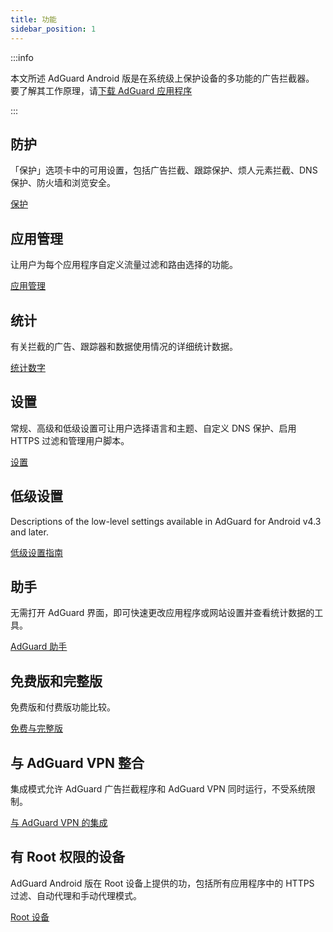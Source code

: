 ```yaml
---
title: 功能
sidebar_position: 1
---
```


:::info

本文所述 AdGuard Android 版是在系统级上保护设备的多功能的广告拦截器。 要了解其工作原理，请[下载 AdGuard 应用程序](https://agrd.io/download-kb-adblock)

:::

## 防护

「保护」选项卡中的可用设置，包括广告拦截、跟踪保护、烦人元素拦截、DNS 保护、防火墙和浏览安全。

[保护](/adguard-for-android/features/protection/protection.md)

## 应用管理

让用户为每个应用程序自定义流量过滤和路由选择的功能。

[应用管理](/adguard-for-android/features/app-management.md)

## 统计

有关拦截的广告、跟踪器和数据使用情况的详细统计数据。

[统计数字](/adguard-for-android/features/statistics.md)

## 设置

常规、高级和低级设置可让用户选择语言和主题、自定义 DNS 保护、启用 HTTPS 过滤和管理用户脚本。

[设置](/adguard-for-android/features/settings.md)

## 低级设置

Descriptions of the low-level settings available in AdGuard for Android v4.3 and later.

[低级设置指南](/adguard-for-android/features/low-level-settings.md)

## 助手

无需打开 AdGuard 界面，即可快速更改应用程序或网站设置并查看统计数据的工具。

[AdGuard 助手](/adguard-for-android/features/assistant.md)

## 免费版和完整版

免费版和付费版功能比较。

[免费与完整版](/adguard-for-android/features/free-vs-full.mdx)

## 与 AdGuard VPN 整合

集成模式允许 AdGuard 广告拦截程序和 AdGuard VPN 同时运行，不受系统限制。

[与 AdGuard VPN 的集成](/adguard-for-android/features/integration-with-vpn.md)

## 有 Root 权限的设备

AdGuard Android 版在 Root 设备上提供的功，包括所有应用程序中的 HTTPS 过滤、自动代理和手动代理模式。

[Root 设备](/adguard-for-android/features/rooted.md)
